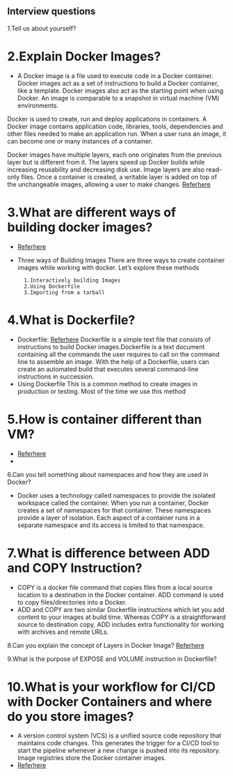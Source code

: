 Interview questions
--------------------
1.Tell us about yourself?

# 2.Explain Docker Images?
* A Docker image is a file used to execute code in a Docker container. Docker images act as a set of instructions to build a Docker container, like a template. Docker images also act as the starting point when using Docker. An image is comparable to a snapshot in virtual machine (VM) environments.

Docker is used to create, run and deploy applications in containers. A Docker image contains application code, libraries, tools, dependencies and other files needed to make an application run. When a user runs an image, it can become one or many instances of a container.

Docker images have multiple layers, each one originates from the previous layer but is different from it. The layers speed up Docker builds while increasing reusability and decreasing disk use. Image layers are also read-only files. Once a container is created, a writable layer is added on top of the unchangeable images, allowing a user to make changes.
[Referhere](https://www.techtarget.com/searchitoperations/definition/Docker-image)

# 3.What are different ways of building docker images?
* [Referhere](https://medium.com/bb-tutorials-and-thoughts/docker-three-ways-to-create-container-images-and-their-use-cases-ee651c0aceef)
* Three ways of Building Images
There are three ways to create container images while working with docker. Let’s explore these methods

        1.Interactively building Images
        2.Using Dockerfile
        3.Importing from a tarball

# 4.What is Dockerfile?
* Dockerfile: [Referhere](https://www.simplilearn.com/tutorials/docker-tutorial/what-is-dockerfile)
Dockerfile is a simple text file that consists of instructions to build Docker images.Dockerfile is a text document containing all the commands the user requires to call on the command line to assemble an image. With the help of a Dockerfile, users can create an automated build that executes several command-line instructions in succession.
* Using Dockerfile
This is a common method to create images in production or testing. Most of the time we use this method

# 5.How is container different than VM?
* [Referhere](https://learn.microsoft.com/en-us/virtualization/windowscontainers/about/containers-vs-vm)
* 
6.Can you tell something about namespaces and how they are used in Docker?
* Docker uses a technology called namespaces to provide the isolated workspace called the container. When you run a container, Docker creates a set of namespaces for that container. These namespaces provide a layer of isolation. Each aspect of a container runs in a separate namespace and its access is limited to that namespace.

# 7.What is difference between ADD and COPY Instruction?
* COPY is a docker file command that copies files from a local source location to a destination in the Docker container. ADD command is used to copy files/directories into a Docker.
* ADD and COPY are two similar Dockerfile instructions which let you add content to your images at build time. Whereas COPY is a straightforward source to destination copy, ADD includes extra functionality for working with archives and remote URLs.

8.Can you explain the concept of Layers in Docker Image?
[Referhere](https://dzone.com/articles/docker-layers-explained)

9.What is the purpose of EXPOSE and VOLUME instruction in Dockerfile?

# 10.What is your workflow for CI/CD with Docker Containers and where do you store images?
* A version control system (VCS) is a unified source code repository that maintains code changes. This generates the trigger for a CI/CD tool to start the pipeline whenever a new change is pushed into its repository. Image registries store the Docker container images.
* [Referhere](https://r.search.yahoo.com/_ylt=AwrKDx7QXklkSVoSXT27HAx.;_ylu=Y29sbwNzZzMEcG9zAzIEdnRpZAMEc2VjA3Nj/RV=2/RE=1682558801/RO=10/RU=https%3a%2f%2fthenewstack.io%2fkubernetes-ci-cd-pipelines-explained%2f%23%3a~%3atext%3dA%2520version%2520control%2520system%2520%2528VCS%2529%2520is%2520a%2520unified%2crepository.%2520Image%2520registries%2520store%2520the%2520Docker%2520container%2520images./RK=2/RS=a4ir6Nai51EN_DLj5b50i809ZbA-)
